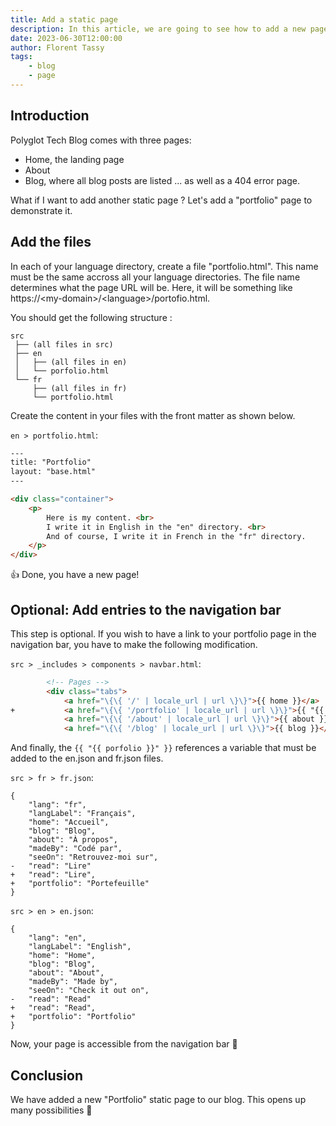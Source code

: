 ```yaml
---
title: Add a static page
description: In this article, we are going to see how to add a new page to the project.
date: 2023-06-30T12:00:00
author: Florent Tassy
tags: 
    - blog
    - page
---
```


## Introduction

Polyglot Tech Blog comes with three pages: 
* Home, the landing page
* About
* Blog, where all blog posts are listed
... as well as a 404 error page.

<div>What if I want to add another static page ? Let's add a "portfolio" page to demonstrate it.</div>

## Add the files

In each of your language directory, create a file "portfolio.html". This name must be the same accross all your language directories. The file name determines what the page URL will be. Here, it will be something like https://\<my-domain\>/\<language\>/portofio.html.  

You should get the following structure :  

```plain
src
 ├── (all files in src)
 ├── en
 │   ├── (all files in en)
 │   └── porfolio.html
 └── fr
     ├── (all files in fr)
     └── portfolio.html
```

Create the content in your files with the front matter as shown below.  

`en > portfolio.html`: 

```html
---
title: "Portfolio"
layout: "base.html"
---

<div class="container">
    <p>
        Here is my content. <br>
        I write it in English in the "en" directory. <br>
        And of course, I write it in French in the "fr" directory.
    </p>
</div>
```

👍 Done, you have a new page!

## Optional: Add entries to the navigation bar

This step is optional. If you wish to have a link to your portfolio page in the navigation bar, you have to make the following modification.  

`src > _includes > components > navbar.html`:  

```html
        <!-- Pages -->
        <div class="tabs">
            <a href="\{\{ '/' | locale_url | url \}\}">{{ home }}</a>
+           <a href="\{\{ '/portfolio' | locale_url | url \}\}">{{ "{{ portfolio }}" }}</a>
            <a href="\{\{ '/about' | locale_url | url \}\}">{{ about }}</a>
            <a href="\{\{ '/blog' | locale_url | url \}\}">{{ blog }}</a>
```

And finally, the `{{ "{{ porfolio }}" }}` references a variable that must be added to the en.json and fr.json files.  

`src > fr > fr.json`:  

```diff-json
{
    "lang": "fr",
    "langLabel": "Français",
    "home": "Accueil",
    "blog": "Blog",
    "about": "À propos",
    "madeBy": "Codé par",
    "seeOn": "Retrouvez-moi sur",
-   "read": "Lire"
+   "read": "Lire",
+   "portfolio": "Portefeuille"
}
```

`src > en > en.json`:  

```diff-json
{
    "lang": "en",
    "langLabel": "English",
    "home": "Home",
    "blog": "Blog",
    "about": "About",
    "madeBy": "Made by",
    "seeOn": "Check it out on",
-   "read": "Read"
+   "read": "Read",
+   "portfolio": "Portfolio"
}
```

Now, your page is accessible from the navigation bar 🥳

## Conclusion

We have added a new "Portfolio" static page to our blog. This opens up many possibilities 🤩
